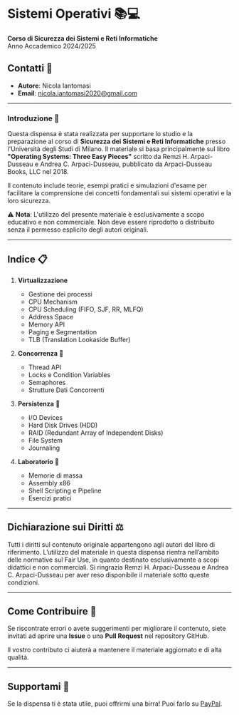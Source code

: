# Sistemi Operativi 📚💻  
**Corso di Sicurezza dei Sistemi e Reti Informatiche**  
Anno Accademico 2024/2025  

## Contatti 📩  
- **Autore**: Nicola Iantomasi  
- **Email**: nicola.iantomasi2020@gmail.com  

---

### Introduzione 🌟  
Questa dispensa è stata realizzata per supportare lo studio e la preparazione al corso di **Sicurezza dei Sistemi e Reti Informatiche** presso l'Università degli Studi di Milano. Il materiale si basa principalmente sul libro **"Operating Systems: Three Easy Pieces"** scritto da Remzi H. Arpaci-Dusseau e Andrea C. Arpaci-Dusseau, pubblicato da Arpaci-Dusseau Books, LLC nel 2018.  

Il contenuto include teorie, esempi pratici e simulazioni d'esame per facilitare la comprensione dei concetti fondamentali sui sistemi operativi e la loro sicurezza.  

⚠️ **Nota**: L'utilizzo del presente materiale è esclusivamente a scopo educativo e non commerciale. Non deve essere riprodotto o distribuito senza il permesso esplicito degli autori originali.

---

## Indice 📋  
1. **Virtualizzazione**  
   - Gestione dei processi  
   - CPU Mechanism  
   - CPU Scheduling (FIFO, SJF, RR, MLFQ)  
   - Address Space  
   - Memory API  
   - Paging e Segmentation  
   - TLB (Translation Lookaside Buffer)  

2. **Concorrenza** 👥  
   - Thread API  
   - Locks e Condition Variables  
   - Semaphores  
   - Strutture Dati Concorrenti  

3. **Persistenza** 💾  
   - I/O Devices  
   - Hard Disk Drives (HDD)  
   - RAID (Redundant Array of Independent Disks)  
   - File System  
   - Journaling  

4. **Laboratorio** 🧪  
   - Memorie di massa  
   - Assembly x86  
   - Shell Scripting e Pipeline  
   - Esercizi pratici  

---

## Dichiarazione sui Diritti ⚖️  
Tutti i diritti sul contenuto originale appartengono agli autori del libro di riferimento. L’utilizzo del materiale in questa dispensa rientra nell’ambito delle normative sul Fair Use, in quanto destinato esclusivamente a scopi didattici e non commerciali. Si ringrazia Remzi H. Arpaci-Dusseau e Andrea C. Arpaci-Dusseau per aver reso disponibile il materiale sotto queste condizioni.

---

## Come Contribuire 🤝  
Se riscontrate errori o avete suggerimenti per migliorare il contenuto, siete invitati ad aprire una **Issue** o una **Pull Request** nel repository GitHub.

Il vostro contributo ci aiuterà a mantenere il materiale aggiornato e di alta qualità.  

---

## Supportami 🍺
Se la dispensa ti è stata utile, puoi offrirmi una birra! Puoi farlo su [PayPal](https://www.paypal.me/omgstudiowav).
